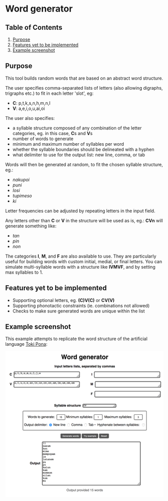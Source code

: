 # Word generator

## Table of Contents
1. [Purpose](#purpose)
2. [Features yet to be implemented](#features)
3. [Example screenshot](#screenshot)

## Purpose<a name="purpose"></a>

This tool builds random words that are based on an abstract word structure.

The user specifies comma-separated lists of letters (also allowing digraphs, trigraphs etc.) to fit in each letter 'slot', eg:
* **C**: p,t,k,s,n,h,m,n,l
* **V**: a,e,i,o,u,ai,oi

The user also specifies:
* a syllable structure composed of any combination of the letter categories, eg. in this case, **C**s and **V**s
* number of words to generate
* minimum and maximum number of syllables per word
* whether the syllable boundaries should be delineated with a hyphen
* what delimiter to use for the output list: new line, comma, or tab

Words will then be generated at random, to fit the chosen syllable structure, eg.:
* _nakupoi_
* _puni_
* _losi_
* _tupimeso_
* _ki_

Letter frequencies can be adjusted by repeating letters in the input field.

Any letters other than **C** or **V** in the structure will be used as is, eg.: **CVn** will generate something like:
* _tan_
* _pin_
* _non_

The categories **I**, **M**, and **F** are also available to use. They are particularly useful for building words with custom initial, medial, or final letters. You can simulate multi-syllable words with a structure like **IVMVF**, and by setting max syllables to 1.

## Features yet to be implemented<a name="features"></a>

* Supporting optional letters, eg. **(C)V(C)** or **CV(V)**
* Supporting phonotactic constraints (ie. combinations not allowed)
* Checks to make sure generated words are unique within the list

## Example screenshot<a name="screenshot"></a>

This example attempts to replicate the word structure of the artificial language [Toki Pona](https://en.wikipedia.org/wiki/Toki_Pona):

![Screenshot of tool](https://github.com/aaa2016/word-generator/blob/master/example.png)